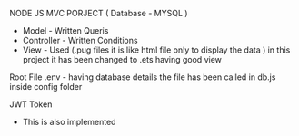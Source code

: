 NODE JS MVC PORJECT ( Database - MYSQL )

- Model - Written Queris
- Controller - Written Conditions
- View - Used (.pug files it is like html file only to display the data ) in this project it has been changed to .ets having good view

Root File
.env - having database details the file has been called in db.js inside config folder

JWT Token
- This is also implemented


